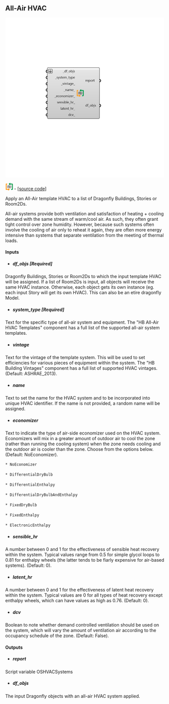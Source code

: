 ## All-Air HVAC

![](../../images/components/All-Air_HVAC.png)

![](../../images/icons/All-Air_HVAC.png) - [[source code]](https://github.com/ladybug-tools/dragonfly-grasshopper/blob/master/dragonfly_grasshopper/src//DF%20All-Air%20HVAC.py)


Apply an All-Air template HVAC to a list of Dragonfly Buildings, Stories or Room2Ds. 

All-air systems provide both ventilation and satisfaction of heating + cooling demand with the same stream of warm/cool air. As such, they often grant tight control over zone humidity. However, because such systems often involve the cooling of air only to reheat it again, they are often more energy intensive than systems that separate ventilation from the meeting of thermal loads. 



#### Inputs
* ##### df_objs [Required]
Dragonfly Buildings, Stories or Room2Ds to which the input template HVAC will be assigned. If a list of Room2Ds is input, all objects will receive the same HVAC instance. Otherwise, each object gets its own instance (eg. each input Story will get its own HVAC). This can also be an etire dragonfly Model. 
* ##### system_type [Required]
Text for the specific type of all-air system and equipment. The "HB All-Air HVAC Templates" component has a full list of the supported all-air system templates. 
* ##### vintage 
Text for the vintage of the template system. This will be used to set efficiencies for various pieces of equipment within the system. The "HB Building Vintages" component has a full list of supported HVAC vintages. (Default: ASHRAE_2013). 
* ##### name 
Text to set the name for the HVAC system and to be incorporated into unique HVAC identifier. If the name is not provided, a random name will be assigned. 
* ##### economizer 
Text to indicate the type of air-side economizer used on the HVAC system. Economizers will mix in a greater amount of outdoor air to cool the zone (rather than running the cooling system) when the zone needs cooling and the outdoor air is cooler than the zone. Choose from the options below. (Default: NoEconomizer). 

    * NoEconomizer

    * DifferentialDryBulb

    * DifferentialEnthalpy

    * DifferentialDryBulbAndEnthalpy

    * FixedDryBulb

    * FixedEnthalpy

    * ElectronicEnthalpy
* ##### sensible_hr 
A number between 0 and 1 for the effectiveness of sensible heat recovery within the system. Typical values range from 0.5 for simple glycol loops to 0.81 for enthalpy wheels (the latter tends to be fiarly expensive for air-based systems). (Default: 0). 
* ##### latent_hr 
A number between 0 and 1 for the effectiveness of latent heat recovery within the system. Typical values are 0 for all types of heat recovery except enthalpy wheels, which can have values as high as 0.76. (Default: 0). 
* ##### dcv 
Boolean to note whether demand controlled ventilation should be used on the system, which will vary the amount of ventilation air according to the occupancy schedule of the zone. (Default: False). 

#### Outputs
* ##### report
Script variable OSHVACSystems 
* ##### df_objs
The input Dragonfly objects with an all-air HVAC system applied. 
